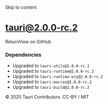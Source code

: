 Skip to content
# tauri@2.0.0-rc.2
ReturnView on GitHub
### Dependencies
  * Upgraded to `tauri-utils@2.0.0-rc.2`
  * Upgraded to `tauri-runtime@2.0.0-rc.2`
  * Upgraded to `tauri-runtime-wry@2.0.0-rc.2`
  * Upgraded to `tauri-macros@2.0.0-rc.2`
  * Upgraded to `tauri-build@2.0.0-rc.2`


© 2025 Tauri Contributors. CC-BY / MIT

